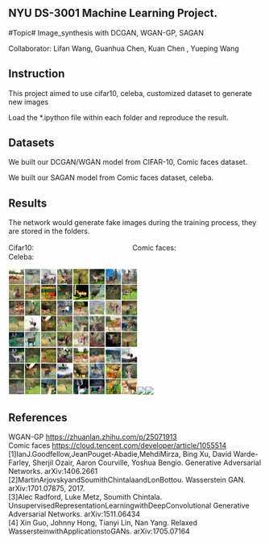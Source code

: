 ## NYU DS-3001 Machine Learning Project.
#Topic# Image_synthesis with DCGAN,  WGAN-GP, SAGAN

Collaborator: Lifan Wang,  Guanhua Chen,  Kuan Chen , Yueping Wang

## Instruction
This project aimed to use cifar10, celeba, customized dataset to generate new images
 
Load the *.ipython file within each folder and reproduce the result. 

## Datasets

We built our DCGAN/WGAN model from CIFAR-10, Comic faces dataset. 

We built our SAGAN model from  Comic faces dataset, celeba.

## Results
The network would generate fake images during the training process, they are stored in the folders.  

Cifar10:　　　　　　　　　　　　　　Comic faces:　　　  　　　　　　　Celeba:

<img src="dataset_cifar10_final_result/60000.png" width="256px"/><img src="dataset_faces_animefaces_final_result/3500.png" width="256px"/><img src="celeba/8000.png" width="256px"/>

## References
WGAN-GP https://zhuanlan.zhihu.com/p/25071913  
Comic faces https://cloud.tencent.com/developer/article/1055514  
[1]IanJ.Goodfellow,JeanPouget-Abadie,MehdiMirza, Bing Xu, David Warde-Farley, Sherjil Ozair, Aaron Courville, Yoshua Bengio. Generative Adversarial Networks. arXiv:1406.2661   
[2]MartinArjovskyandSoumithChintalaandLonBottou. Wasserstein GAN. arXiv:1701.07875, 2017.   
[3]Alec Radford, Luke Metz, Soumith Chintala. UnsupervisedRepresentationLearningwithDeepConvolutional Generative Adversarial Networks. arXiv:1511.06434   
[4] Xin Guo, Johnny Hong, Tianyi Lin, Nan Yang. Relaxed WassersteinwithApplicationstoGANs. arXiv:1705.07164  

